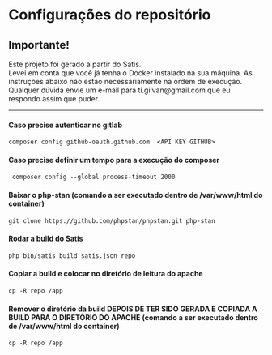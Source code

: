 # Configurações do repositório

## Importante!

<p>
  Este projeto foi gerado a partir do Satis.</br>
  Levei em conta que você já tenha o Docker instalado na sua máquina.
  As instruções abaixo não estão necessáriamente na ordem de execução.
  Qualquer dúvida envie um e-mail para ti.gilvan@gmail.com que eu respondo assim que puder.
</p>
<hr>

#### Caso precise autenticar no gitlab

```
composer config github-oauth.github.com  <API KEY GITHUB>
```

#### Caso precise definir um tempo para a execução do composer
```
 composer config --global process-timeout 2000
```
#### Baixar o php-stan (comando a ser executado dentro de /var/www/html do container)
```
git clone https://github.com/phpstan/phpstan.git php-stan
```

#### Rodar a build do Satis
```
php bin/satis build satis.json repo
```

#### Copiar a build e colocar no diretório de leitura do apache 
```
cp -R repo /app
```

#### Remover o diretório da build DEPOIS DE TER SIDO GERADA E COPIADA A BUILD PARA O DIRETÓRIO DO APACHE (comando a ser executado dentro de /var/www/html do container)
```
cp -R repo /app
```

        
        